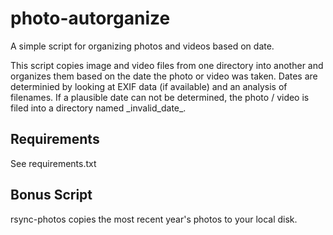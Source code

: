 # photo-autorganize
A simple script for organizing photos and videos based on date.

This script copies image and video files from one directory into another
and organizes them based on the date the photo or video was taken. Dates are
determinied by looking at EXIF data (if available) and an analysis of
filenames. If a plausible date can not be determined, the photo / video is
filed into a directory named \_invalid\_date\_.

## Requirements
See requirements.txt

## Bonus Script
rsync-photos copies the most recent year's photos to your local disk.
